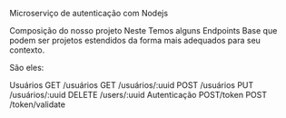 Microserviço de autenticação com Nodejs

Composição do nosso projeto
Neste Temos alguns Endpoints Base que podem ser projetos estendidos da forma mais adequados para seu contexto.

São eles:

Usuários
GET /usuários
GET /usuários/:uuid
POST /usuários
PUT /usuários/:uuid
DELETE /users/:uuid
Autenticação
POST/token
POST /token/validate
